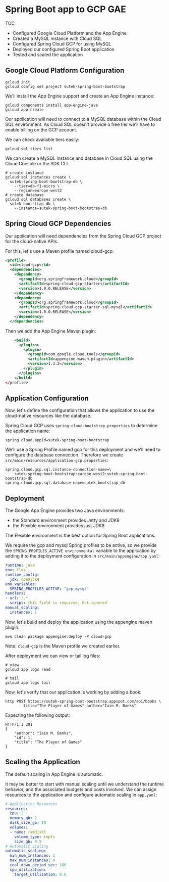 # Spring Boot app to GCP GAE

TOC

- Configured Google Cloud Platform and the App Engine
- Created a MySQL instance with Cloud SQL
- Configured Spring Cloud GCP for using MySQL
- Deployed our configured Spring Boot application
- Tested and scaled the application

## Google Cloud Platform Configuration

```dos
gcloud init
gcloud config set project sutek-spring-boot-bootstrap
```

We'll install the App Engine support and create an App Engine instance:

```dos
gcloud components install app-engine-java
gcloud app create
```

Our application will need to connect to a MySQL database within the Cloud SQL environment. As Cloud SQL doesn't provide a free tier we'll have to enable billing on the GCP account.

We can check available tiers easily:

`gcloud sql tiers list`

We can create a MySQL instance and database in Cloud SQL using the Cloud Console or the SDK CLI

```dos
# create instance
gcloud sql instances create \
  sutek-spring-boot-bootstrap-db \
    --tier=db-f1-micro \
    --region=europe-west2
# create database
gcloud sql databases create \
  sutek_bootstrap_db \
    --instance=sutek-spring-boot-bootstrap-db
```

## Spring Cloud GCP Dependencies

Our application will need dependencies from the Spring Cloud GCP project for the cloud-native APIs.

For this, let's use a Maven profile named cloud-gcp:

```xml
<profile>
  <id>cloud-gcp</id>
  <dependencies>
    <dependency>
      <groupId>org.springframework.cloud</groupId>
      <artifactId>spring-cloud-gcp-starter</artifactId>
      <version>1.0.0.RELEASE</version>
    </dependency>
    <dependency>
      <groupId>org.springframework.cloud</groupId>
      <artifactId>spring-cloud-gcp-starter-sql-mysql</artifactId>
      <version>1.0.0.RELEASE</version>
    </dependency>
  </dependencies>
```

Then we add the App Engine Maven plugin:

```xml
    <build>
      <plugins>
        <plugin>
          <groupId>com.google.cloud.tools</groupId>
          <artifactId>appengine-maven-plugin</artifactId>
          <version>1.3.2</version>
        </plugin>
      </plugins>
    </build>
</profile>
```

## Application Configuration

Now, let's define the configuration that allows the application to use the cloud-native resources like the database.

Spring Cloud GCP uses `spring-cloud-bootstrap.properties` to determine the application name:

`spring.cloud.appId=sutek-spring-boot-bootstrap`

We'll use a Spring Profile named gcp for this deployment and we'll need to configure the database connection. Therefore we create `src/main/resources/application-gcp.properties`:

```dos
spring.cloud.gcp.sql.instance-connection-name=\
    sutek-spring-boot-bootstrap:europe-west2:sutek-spring-boot-bootstrap-db
spring.cloud.gcp.sql.database-name=sutek_bootstrap_db
```

## Deployment

The Google App Engine provides two Java environments:

- the Standard environment provides Jetty and JDK8
- the Flexible environment provides just JDK8
  
The Flexible environment is the best option for Spring Boot applications.

We require the gcp and mysql Spring profiles to be active, so we provide the `SPRING_PROFILES_ACTIVE environmental` variable to the application by adding it to the deployment configuration in `src/main/appengine/app.yaml`:

```yml
runtime: java
env: flex
runtime_config:
  jdk: openjdk8
env_variables:
  SPRING_PROFILES_ACTIVE: "gcp,mysql"
handlers:
- url: /.*
  script: this field is required, but ignored
manual_scaling: 
  instances: 1
```

Now, let's build and deploy the application using the appengine maven plugin:

`mvn clean package appengine:deploy -P cloud-gcp`

Note: `cloud-gcp` is the Maven profile we created earlier.

After deployment we can view or tail log files:

```dos
# view
gcloud app logs read

# tail
gcloud app logs tail
```

Now, let's verify that our application is working by adding a book:

```dos
http POST https://sutek-spring-boot-bootstrap.appspot.com/api/books \
        title="The Player of Games" author="Iain M. Banks"
```

Expecting the following output:

```dos
HTTP/1.1 201 
{
    "author": "Iain M. Banks",
    "id": 1,
    "title": "The Player of Games"
}
```

## Scaling the Application

The default scaling in App Engine is automatic.

It may be better to start with manual scaling until we understand the runtime behavior, and the associated budgets and costs involved. We can assign resources to the application and configure automatic scaling in `app.yaml`:

```yml
# Application Resources
resources:
  cpu: 2
  memory_gb: 2
  disk_size_gb: 10
  volumes:
  - name: ramdisk1
    volume_type: tmpfs
    size_gb: 0.5
# Automatic Scaling
automatic_scaling: 
  min_num_instances: 1 
  max_num_instances: 4 
  cool_down_period_sec: 180 
  cpu_utilization: 
    target_utilization: 0.6
```
